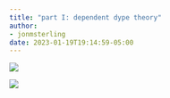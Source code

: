 ```yaml
---
title: "part I: dependent dype theory"
author:
- jonmsterling
date: 2023-01-19T19:14:59-05:00
---
```


![](jms-000X)

![](jms-000Y)
